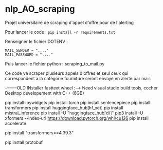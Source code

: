 # nlp_AO_scraping
Projet universitaire de scraping d'appel d'offre pour de l'alerting

Pour lancer le code : 
```pip install -r requirements.txt```  

Renseigner le fichier DOTENV : 
```.env
MAIL_SENDER = "...."
MAIL_PASSWORD = "...."
```

Puis lancer le fichier python : scraping_to_mail.py

Ce code va scraper plusieurs appels d'offres et seul ceux qui correspondent a la catégorie fourniture seront envoyé en alerte par mail.



------OLD 
INstaller fasttext wheel :--> Need visual studio build tools, cocher Desktop developement with C++ (6GB)

pip install ipywidgets
pip install torch
pip install sentencepiece
pip install transformers
pip install huggingface_hub[hf_xet]
pip install mistral_inference
pip install -U "huggingface_hub[cli]"
pip3 install -U xformers --index-url https://download.pytorch.org/whl/cu126
pip install accelerate

pip install "transformers==4.39.3"

pip install protobuf


